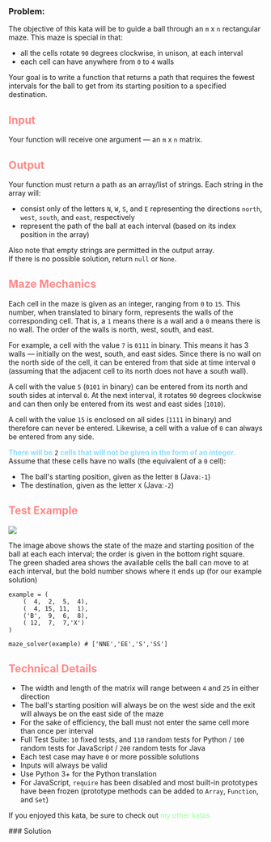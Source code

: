 ### Problem:
<!--Transforming Maze Solver-->
<p>The objective of this kata will be to guide a ball through an <code>m</code> x <code>n</code> rectangular maze. This maze is special in that:</p>
<ul>
<li>all the cells rotate <code>90</code> degrees clockwise, in unison, at each interval</li>
<li>each cell can have anywhere from <code>0</code> to <code>4</code> walls</li>
</ul>
<p>Your goal is to write a function that returns a path that requires the fewest intervals for the ball to get from its starting position to a specified destination.</p>


<h2 style="color:#f88">Input</h2>
<p>Your function will receive one argument &#x2014; an <code>m</code> x <code>n</code> matrix.</p>


<h2 style="color:#f88">Output</h2>
<p>Your function must return a path as an array/list of strings. Each string in the array will:</p>
<ul>
    <li>consist only of the letters <code>N</code>, <code>W</code>, <code>S</code>, and <code>E</code> representing the directions <code>north</code>, <code>west</code>, <code>south</code>, and <code>east</code>, respectively</li>
    <li>represent the path of the ball at each interval (based on its index position in the array)</li>
</ul>

<p>Also note that empty strings are permitted in the output array.<br>
If there is no possible solution, return <code>null</code> or <code>None</code>.</p>


<h2 style="color:#f88">Maze Mechanics</h2>
<p>Each cell in the maze is given as an integer, ranging from <code>0</code> to <code>15</code>. This number, when translated to binary form, represents the walls of the corresponding cell. That is, a <code>1</code> means there is a wall and a <code>0</code> means there is no wall. The order of the walls is north, west, south, and east.</p>

<p>For example, a cell with the value <code>7</code> is <code>0111</code> in binary. This means it has 3 walls &#x2014; initially on the west, south, and east sides. Since there is no wall on the north side of the cell, it can be entered from that side at time interval <code>0</code> (assuming that the adjacent cell to its north does not have a south wall).</p>

<p>A cell with the value <code>5</code> (<code>0101</code> in binary) can be entered from its north and south sides at interval <code>0</code>. At the next interval, it rotates <code>90</code> degrees clockwise and can then only be entered from its west and east sides (<code>1010</code>).</p>

<p>A cell with the value <code>15</code> is enclosed on all sides (<code>1111</code> in binary) and therefore can never be entered. Likewise, a cell with a value of <code>0</code> can always be entered from any side.</p>

<p><b style="color:#8df">There will be</b> <code>2</code> <b style="color:#8df">cells that will not be given in the form of an integer.</b> Assume that these cells have no walls (the equivalent of a <code>0</code> cell):</p>
<ul>
    <li>The ball&apos;s starting position, given as the letter <code>B</code> (Java:<code>-1</code>)</li>
    <li>The destination, given as the letter <code>X</code> (Java:<code>-2</code>)</li>
</ul>


<h2 style="color:#f88">Test Example</h2>

<img src="https://i.imgur.com/N1D2rcI.png">
<p>The image above shows the state of the maze and starting position of the ball at each each interval; the order is given in the bottom right square.<br>
The green shaded area shows the available cells the ball can move to at each interval, but the bold number shows where it ends up (for our example solution)
</p>

<pre><code class="language-python">example = (
    (  <span class="hljs-number">4</span>,  <span class="hljs-number">2</span>,  <span class="hljs-number">5</span>,  <span class="hljs-number">4</span>),
    (  <span class="hljs-number">4</span>, <span class="hljs-number">15</span>, <span class="hljs-number">11</span>,  <span class="hljs-number">1</span>),
    (<span class="hljs-string">&apos;B&apos;</span>,  <span class="hljs-number">9</span>,  <span class="hljs-number">6</span>,  <span class="hljs-number">8</span>),
    ( <span class="hljs-number">12</span>,  <span class="hljs-number">7</span>,  <span class="hljs-number">7</span>,<span class="hljs-string">&apos;X&apos;</span>)
)

maze_solver(example) <span class="hljs-comment"># [&apos;NNE&apos;,&apos;EE&apos;,&apos;S&apos;,&apos;SS&apos;]</span></code></pre>
<pre style="display: none;"><code class="language-javascript"><span class="hljs-keyword">let</span> example = [
    [  <span class="hljs-number">4</span>,  <span class="hljs-number">2</span>,  <span class="hljs-number">5</span>,  <span class="hljs-number">4</span>],
    [  <span class="hljs-number">4</span>, <span class="hljs-number">15</span>, <span class="hljs-number">11</span>,  <span class="hljs-number">1</span>],
    [<span class="hljs-string">&apos;B&apos;</span>,  <span class="hljs-number">9</span>,  <span class="hljs-number">6</span>,  <span class="hljs-number">8</span>],
    [ <span class="hljs-number">12</span>,  <span class="hljs-number">7</span>,  <span class="hljs-number">7</span>,<span class="hljs-string">&apos;X&apos;</span>]
];

mazeSolver(example) <span class="hljs-comment">// [&apos;NNE&apos;,&apos;EE&apos;,&apos;S&apos;,&apos;SS&apos;]</span></code></pre>
<h2 style="color:#f88">Technical Details</h2>
<ul>
    <li>The width and length of the matrix will range between <code>4</code> and <code>25</code> in either direction</li>
    <li>The ball&apos;s starting position will always be on the west side and the exit will always be on the east side of the maze</li>
    <li>For the sake of efficiency, the ball must not enter the same cell more than once per interval</li>
    <li>Full Test Suite: <code>10</code> fixed tests, and <code>110</code> random tests for Python / <code>100</code> random tests for JavaScript / <code>200</code> random tests for Java</li>
    <li>Each test case may have <code>0</code> or more possible solutions</li>
    <li>Inputs will always be valid</li>
    <li>Use Python 3+ for the Python translation</li>
    <li>For JavaScript, <code>require</code> has been disabled and most built-in prototypes have been frozen (prototype methods can be added to <code>Array</code>, <code>Function</code>, and <code>Set</code>)</li>
</ul>

<p>If you enjoyed this kata, be sure to check out <a href="https://www.codewars.com/users/docgunthrop/authored" style="color:#9f9;text-decoration:none" target="_blank">my other katas</a></p>
### Solution